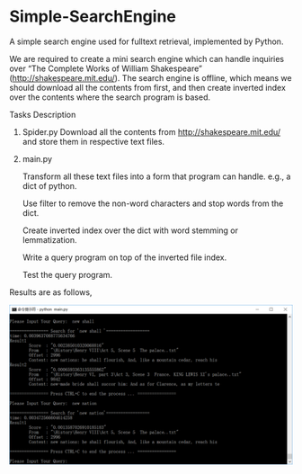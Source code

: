 # Simple-SearchEngine
A simple search engine used for fulltext retrieval, implemented by Python.

We are required to create a mini search engine which can handle inquiries over “The Complete Works of William Shakespeare” (http://shakespeare.mit.edu/). The search engine is offline, which means we should download all the contents from first, and then create inverted index over the contents where the search program is based.

Tasks Description
1)	Spider.py
    Download all the contents from http://shakespeare.mit.edu/ and store them in respective text files.
2)	main.py

    Transform all these text files into a form that program can handle. e.g., a dict of python.
   
    Use filter to remove the non-word characters and stop words from the dict.
   
    Create inverted index over the dict with word stemming or lemmatization.
    
    Write a query program on top of the inverted file index.
    
    Test the query program.

Results are as follows,

![image](https://github.com/ChandlerBang/Simple-SearchEngine/blob/master/result.png)
 
